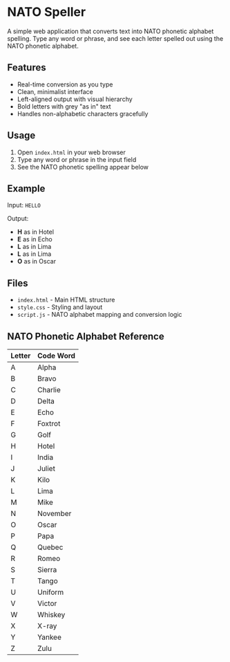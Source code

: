 # NATO Speller

A simple web application that converts text into NATO phonetic alphabet spelling. Type any word or phrase, and see each letter spelled out using the NATO phonetic alphabet.

## Features

- Real-time conversion as you type
- Clean, minimalist interface
- Left-aligned output with visual hierarchy
- Bold letters with grey "as in" text
- Handles non-alphabetic characters gracefully

## Usage

1. Open `index.html` in your web browser
2. Type any word or phrase in the input field
3. See the NATO phonetic spelling appear below

## Example

Input: `HELLO`

Output:
- **H** as in Hotel
- **E** as in Echo
- **L** as in Lima
- **L** as in Lima
- **O** as in Oscar

## Files

- `index.html` - Main HTML structure
- `style.css` - Styling and layout
- `script.js` - NATO alphabet mapping and conversion logic

## NATO Phonetic Alphabet Reference

| Letter | Code Word |
|--------|-----------|
| A | Alpha |
| B | Bravo |
| C | Charlie |
| D | Delta |
| E | Echo |
| F | Foxtrot |
| G | Golf |
| H | Hotel |
| I | India |
| J | Juliet |
| K | Kilo |
| L | Lima |
| M | Mike |
| N | November |
| O | Oscar |
| P | Papa |
| Q | Quebec |
| R | Romeo |
| S | Sierra |
| T | Tango |
| U | Uniform |
| V | Victor |
| W | Whiskey |
| X | X-ray |
| Y | Yankee |
| Z | Zulu |